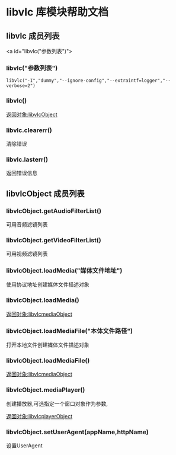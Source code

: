 # libvlc 库模块帮助文档

<a id="libvlc"></a>
## libvlc 成员列表


<a id="libvlc("参数列表")"></a>
### libvlc("参数列表") 
 

```aardio
libvlc("-I","dummy","--ignore-config","--extraintf=logger","--verbose=2")
```



<a id="libvlc()"></a>
### libvlc() 
 [返回对象:libvlcObject](#libvlcObject)

<a id="libvlc.clearerr"></a>
### libvlc.clearerr() 
 清除错误

<a id="libvlc.lasterr"></a>
### libvlc.lasterr() 
 返回错误信息

<a id="libvlcObject"></a>
## libvlcObject 成员列表


<a id="libvlcObject.getAudioFilterList"></a>
### libvlcObject.getAudioFilterList() 
 可用音频滤镜列表

<a id="libvlcObject.getVideoFilterList"></a>
### libvlcObject.getVideoFilterList() 
 可用视频滤镜列表

<a id="libvlcObject.loadMedia"></a>
### libvlcObject.loadMedia("媒体文件地址") 
 使用协议地址创建媒体文件描述对象

<a id="libvlcObject.loadMedia"></a>
### libvlcObject.loadMedia() 
 [返回对象:libvlcmediaObject](#libvlcmediaObject)

<a id="libvlcObject.loadMediaFile"></a>
### libvlcObject.loadMediaFile("本体文件路径") 
 打开本地文件创建媒体文件描述对象

<a id="libvlcObject.loadMediaFile"></a>
### libvlcObject.loadMediaFile() 
 [返回对象:libvlcmediaObject](#libvlcmediaObject)

<a id="libvlcObject.mediaPlayer"></a>
### libvlcObject.mediaPlayer() 
 创建播放器,可选指定一个窗口对象作为参数,  
  
[返回对象:libvlcplayerObject](#libvlcplayerObject)

<a id="libvlcObject.setUserAgent"></a>
### libvlcObject.setUserAgent(appName,httpName) 
 设置UserAgent
